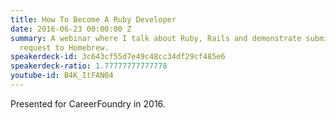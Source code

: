 ```yaml
---
title: How To Become A Ruby Developer
date: 2016-06-23 00:00:00 Z
summary: A webinar where I talk about Ruby, Rails and demonstrate submitting a pull
  request to Homebrew.
speakerdeck-id: 3c643cf55d7e49c48cc34df29cf485e6
speakerdeck-ratio: 1.77777777777778
youtube-id: B4K_ItFAN04
---
```


Presented for CareerFoundry in 2016.
